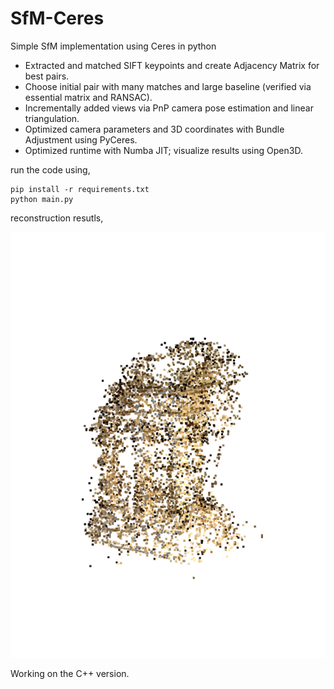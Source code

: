 # SfM-Ceres
Simple SfM implementation using Ceres in python 

- Extracted and matched SIFT keypoints and create Adjacency Matrix for best pairs.
- Choose initial pair with many matches and large baseline (verified via essential matrix and RANSAC).
- Incrementally added views via PnP camera pose estimation and linear triangulation.
- Optimized camera parameters and 3D coordinates with Bundle Adjustment using PyCeres.
- Optimized runtime with Numba JIT; visualize results using Open3D.

run the code using,

```
pip install -r requirements.txt
python main.py
```

reconstruction resutls,

<img src="media/templeRing.png">


Working on the C++ version. 
